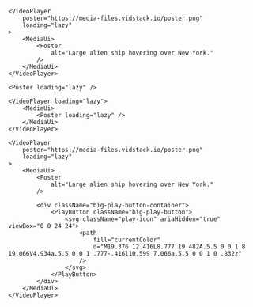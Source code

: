 <script>
import Docs from '../_Docs.md';
</script>

<Docs>

```jsx:copy-highlight{6-8}:slot=usage
<VideoPlayer
	poster="https://media-files.vidstack.io/poster.png"
	loading="lazy"
>
	<MediaUi>
		<Poster
			alt="Large alien ship hovering over New York."
		/>
	</MediaUi>
</VideoPlayer>
```

```jsx:slot=loading-strategy
<Poster loading="lazy" />
```

```jsx:slot=double-loading-strategy
<VideoPlayer loading="lazy">
	<MediaUi>
		<Poster loading="lazy" />
	</MediaUi>
</VideoPlayer>
```

```jsx:copy-highlight{6-19}:slot=styling
<VideoPlayer
	poster="https://media-files.vidstack.io/poster.png"
	loading="lazy"
>
	<MediaUi>
		<Poster
			alt="Large alien ship hovering over New York."
		/>

		<div className="big-play-button-container">
			<PlayButton className="big-play-button">
				<svg className="play-icon" ariaHidden="true" viewBox="0 0 24 24">
					<path
						fill="currentColor"
						d="M19.376 12.416L8.777 19.482A.5.5 0 0 1 8 19.066V4.934a.5.5 0 0 1 .777-.416l10.599 7.066a.5.5 0 0 1 0 .832z"
					/>
				</svg>
			</PlayButton>
		</div>
	</MediaUi>
</VideoPlayer>
```

</Docs>
